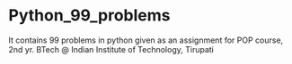 # Python_99_problems
It contains 99 problems in python given as an assignment for POP course, 2nd yr. BTech @ Indian Institute of Technology, Tirupati

